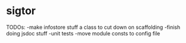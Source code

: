 # sigtor

TODOs:
-make infostore stuff a class to cut down on scaffolding
-finish doing jsdoc stuff
-unit tests
-move module consts to config file